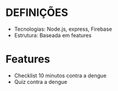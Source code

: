 # DEFINIÇÕES

* Tecnologias: Node.js, express, Firebase
* Estrutura: Baseada em features

# Features

* Checklist 10 minutos contra a dengue
* Quiz contra a dengue
